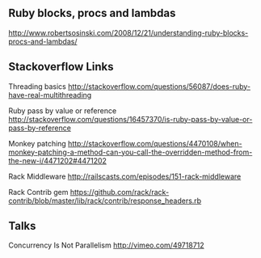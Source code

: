 Ruby blocks, procs and lambdas
------------------------------
http://www.robertsosinski.com/2008/12/21/understanding-ruby-blocks-procs-and-lambdas/


Stackoverflow Links
-------------------
Threading basics
http://stackoverflow.com/questions/56087/does-ruby-have-real-multithreading

Ruby pass by value or reference
http://stackoverflow.com/questions/16457370/is-ruby-pass-by-value-or-pass-by-reference

Monkey patching
http://stackoverflow.com/questions/4470108/when-monkey-patching-a-method-can-you-call-the-overridden-method-from-the-new-i/4471202#4471202

Rack Middleware
http://railscasts.com/episodes/151-rack-middleware

Rack Contrib gem
https://github.com/rack/rack-contrib/blob/master/lib/rack/contrib/response_headers.rb

Talks
-----
Concurrency Is Not Parallelism
http://vimeo.com/49718712
